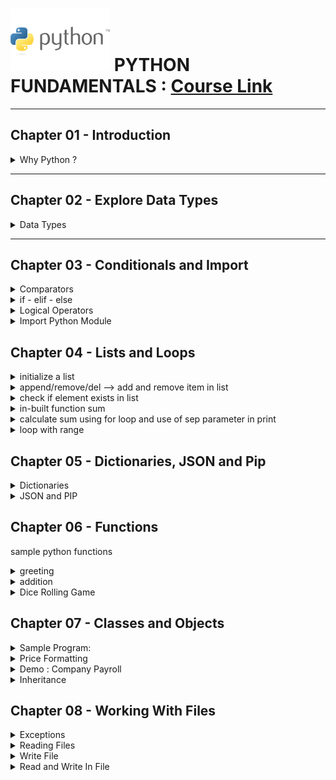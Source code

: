 # ![python fundamentals](./Python-logo.jpg "python logo") PYTHON FUNDAMENTALS : [Course Link](https://app.pluralsight.com/ilx/video-courses/clips/9be6a792-b1cb-4fe6-990f-9b746e31f9e6 "Python Pluralsight Course")

---
 ## Chapter 01 - Introduction   
 
  <details>
    <summary>Why Python ?</summary>
      <p>  
        1. **Versatile** programming language.It can be used in :   
          - Data Science
          - Machine Learning
          - Web Development

        2. Strong Community   
          There is a package for everything

        3. Easy to Learn   
          - easy to read
          - concise
          - interpreted language

      </p>
  </details>

---
 ## Chapter 02 - Explore Data Types   
 
 <details>
  <summary>Data Types </summary>
  
  <p>
   Primitive data type - int, float, string, boolean   
   
Python assumes the type of variables based on data types   

```python
amount=10
```
>Python infers that amount is an **int** since its a whole number

---

```python
amount=10.5
```
>Python infers that amount is an **float** since its a decimal number


## writing python programs

```python
tax=0.06
total= amount + amount*tax
print(total) # 10.6

amount=100
total= amount + amount*tax
print(total)  # 106.0
```

### Data Type conversion function   

convert a float to an int
>amount= int(10.6) # 10

convert int to a float   
>amount=float(10) # 10.0

concatenate string

```python
hello="hello"
name="sarah"
greeting= hello + name
print(greeting) # hellosarah
```

### python input function   

```python
my_name= input("what is your name \n")
print("input name is " + my_name) # input name is swat sinha
```


See below codes to understadnd type conversion:   
<details>
  <summary>Decade Calculator</summary>
  <p>
Take input from user and calculate how many decades old 
    
```python
age= input("how old are you \n")
decades= age/10  
```

>TypeError: unsupported operand type(s) for /: 'str' and 'int'


```python
age= int (input("how old are you \n")) # type 34
decades= age/10  
print("you are " + str(decades) + " decades old.") 
# output - you are 3.4 decades old.
```

>But we we want output like "3 decades and 4 years old" then we need quotient and remainder values

```python
user_age= int (input("how old are you \n")) # type 34
user_decades= user_age // 10
user_years=   user_age % 10
print("you are " + str(user_decades) + " decades and " + str(user_years) + " years old") 
# output - you are 3 decades and 4 years old
```

  </p>
</details>

  </p>
 </details>

---
 ## Chapter 03 - Conditionals and Import   
 
<details>
  <summary>Comparators</summary>
  <p>
   
   1. equal to   
      >print(temp == 95)  # True/False based on temp value   

  2. less than   
  >print(temp < 95)  # True/False based on temp value   

  3. less than equal to   
  >print(temp <= 95)  # True/False based on temp value   

4. greater than   
   >print(temp > 95)  # True/False based on temp value  

5. greater than equal to   
   >print(temp >= 95)  # True/False based on temp value   

6. not equal to   
   >print(temp != 95)  # True/False based on temp value   

  </p>
</details>

<details>
  <summary>if - elif - else</summary>
 
  <p>
   
   ```python
# if - elif - else

temperature=55
if temperature > 80 :
    print("Its too hot")
    print("Stay Inside")
elif temperature <60:
    print("Its too cold")
    print("Stay Inside")
else :
    print("Enjoy the outdoors")
# Output below: 
#Its too cold
#Stay Inside

```

  </p>
</details>


<details>
  <summary>Logical Operators</summary>
  <p>
   
   1. and   
   2. or   
   3. not   

   
   'and' , 'or' ->  combine multiple comparisons   
   'not' -> negate a comparison   

   ```python

# combile 'if' with 'or'    
temperature=85    
if temperature > 80 or temperature < 60:
    print("Stay Inside")
else :
    print("Enjoy the outdoors")
# Output : Stay Inside


# combine 'if' with 'and'    
temperature=75  
forcaset='pleasant'

if temperature < 80 and forcaset != 'rainy':
    print("Go Outside")
else :
    print("Stay Inside")
# Output : Go Outside

# not if
forcaset='rainy'
if not forcaset == 'rainy':
    print("Go Outside Inside")
else :
    print("Stay Inside")
# Output: Stay Inside

# not boolean
raining=True
if not raining:
    print("Go Outside")
else:
    print("Stay Inside")
# Output: Stay Inside

```
   
  </p>
  </details>

<details>
  <summary>Import Python Module</summary>
  <p>
   When we install python in computer we get :   

   - python interpreter: python's built-in functionality   

   - python standard library: we need something extra e.g math,datetime,random then we can import from this Python Standard Library   
  
   [Python Standard Library Link](https://docs.python.org/3/library/index.html "Python Standard Linrary")   


   ```python
import random

guess = int(input("Guess the dice roll : \n "))
print('user answered : ' + str(guess))

roll= random.randint(1,6) # function will return a random number between 1 and 6
print("the computer rolled a " + str(roll))

if guess== roll:
    print("Correct: you won !!!")
else:
    print("Wrong guess ... ")

```
  </p>
</details>

 ## Chapter 04 - Lists and Loops   
<details>
  <summary>initialize a list  </summary>
  <p>
    
 ```python
## LIST

# initialize list
acronyms=[]
print(acronyms) # []

acronyms=['LOL', 'IDK', 'SMH']
print( acronyms) # ['LOL', 'IDK', 'SMH']
```

  </p>
</details>

<details>
  <summary>append/remove/del --> add and remove item in list </summary>
  <p>
   
```python
acronyms.append('TBH') 
acronyms.append('BFN') 
print( acronyms) # ['LOL', 'IDK', 'SMH', 'TBH', 'BFN']

# remove ->  remove element by value
acronyms.remove("TBH")
print( acronyms) # ['LOL', 'IDK', 'SMH', 'BFN']

# del ->  remove element by index
del acronyms[2]
print( acronyms) # ['LOL', 'IDK', 'BFN']

# Error Cases
'''
acronyms.remove("ABC") # ValueError: list.remove(x): x not in list
del acronyms[3] # IndexError: list assignment index out of range
'''
```
  </p>
</details>

 <details>
  <summary> check if element exists in list</summary>
  <p>
   
   ```python
if 1 in [1,2,3,4,5]:
    print("true")
    
word= "TBH"
if word in acronyms:
    print(word + " is in the list")
else:
    print(word + " is not in the list")
   ```
  </p>
 </details>


 <details>
  <summary> in-built function sum </summary>
  <p>
   
 ```python
myexpenses = [1,2,3,4,5]
total= sum(myexpenses)
print("total expense is : " , total) # total expense is :  15
```

</p>
</details>


 <details>
  <summary> calculate sum using for loop and use of sep parameter in print </summary>
  <p>

```python

expenses= [10.50, 8, 5, 15, 20, 5, 3]
sum=0 # note: as a practice - we should npt keep variable name as some prefedined keyword
for x in expenses:
    sum= sum + x

print("you spent $" , sum)   # you spent $ 66.5 -> space after $ is added by default 

# sep parameter in print
print("you spent $" , sum, sep='') # you spent $66.5
print("you spent $" , sum, sep='---') # you spent $---66.5
```

</p>
</details>


 <details>
  <summary> loop with range </summary>
  <p>
   syntax for range is below   
   
   ```python

# range(num)  -> means 0 to num   
# range(7) means -> 0 to 6 : 0,1,2,3,4,5,6      

# range(start, stop, step)   
# range(0,7,1) --> 0,1,2,3,4,5,6   

# range(2,14,2) --> 2,4,6,8,10,12   
  

for i in range(2,14,2):
    print(i)

  ```
  
  we will now use range with for loop:
   
```python
total=0
expenses=[]

num_expenses = int(input("Enter number of expenses : "))
for i in range(num_expenses):
    expenses.append(float(input("Enter an expense :  \n")))

total= sum(expenses)
print("You spent $", total, sep='')
```

<details>
  <summary> Demo: Loan Calculator</summary>
  <p> 

```python
# get details of loan

money_owed= float(input("how much money do you owe in dollars ? \n")) # $50,000

apr= float(input("what is annual roi ? \n")) # 3%

payment= float(input("how much you will pay off each month in dollars ? \n")) # $1000

months= int(input("how many months do you want to see the results for ? \n")) # 54

monthly_rate= apr/100/12

for i in range(months):
    # calculate interest to pay
    interest_paid = money_owed * monthly_rate

    # add in interest
    money_owed= money_owed + interest_paid
    
    if(money_owed - payment <= 0):
        print("last payment is ", money_owed)
        print("you paid off the loan in ", i+1 , " months ")
        break
    
    # make payment
    money_owed= money_owed - payment

    print("Paid : ", payment, "of which ", interest_paid, " was the interest", end=' ')
    print("Now I owe ", money_owed)
```
</p>
</details>

</p>
</details>


 ## Chapter 05 - Dictionaries, JSON and Pip   

 <details>
    <summary> Dictionaries  </summary>
    <p>
     
   <details>
    <summary> Need for Dictionary </summary>
    <p>
    lets say we want to store a list of acronyms and their translations.   
    We can use 2 lists as below :   
  
   ```python
       acronyms=['LOL', 'IDK' , 'TBH']
       translations=['laugh out loud', 'i dont know', 'to be honest']
   ```

But the problem here is if we add to one list then we need to add to other.      
Similarly, if we remove an item from one list we need to remove from other list as well.   


To solve this we can use ***Dictionary***   

A Dictionary maps key to value. Here the acronym can be key and translation can be value.   
To look up a value in dictionary we need to send key(instead of index)   


```python

acronyms= { 'LOL': 'laugh out loud', 'IDK': "i don't know", 'TBH': 'to be honest'}
print(acronyms['LOL']) # laugh out loud

```

## Dictionary like list can hold anything   

```python

menu= {'Soup' : 5, 'Salad': 6} # valid
print("menu is : " , menu)

my_dict= {10: 'hello', 2: 6.5} # valid
print("my_dict is : " , my_dict)

randon_dict= {10: 'hello', 'name': 6.5, 4.2: 'got it'} # valid
print("randon_dict is : " , randon_dict) # {10: 'hello', 'name': 6.5, 4.2: 'got it'}
print(randon_dict[10]) # hello
print(randon_dict['name']) # 6.5
print(randon_dict[4.2]) # got it
```

  </p>
</details>
    
 
 <details>
        <summary> CRUD in Dictionary </summary>
        <p>
         #### Create Dictionary   
   
We can initialize an empty dictionary and then add key/value to it   

```python

acronyms={}
acronyms['LOL'] = 'laugh out loud'
acronyms['IDK'] = "i don't know"
acronyms['TBH'] = 'to be honest'
print(acronyms) # acronyms  {'LOL': 'laugh out loud', 'IDK': "i don't know", 'TBH': 'to be honest'}
```

#### Updating value in Dictionary

```python
acronyms={}
acronyms['LOL'] = 'laugh out loud'
acronyms['IDK'] = "i don't know"
acronyms['TBH'] = 'to be honest'

print(acronyms['TBH'])  # to be honest

acronyms['TBH']= 'honestly'
print(acronyms['TBH']) # honestly
```



#### delete value in Dictionary   

To delete a value - use del with key   
 
```python
acronyms={}
acronyms['LOL'] = 'laugh out loud'
acronyms['IDK'] = "i don't know"
acronyms['TBH'] = 'to be honest'
print("acronyms : ", acronyms)
del acronyms['IDK']
print("acronyms : ", acronyms)
```

if we use del for a key not present   

```python
# del acronyms['ABC'] # KeyError
```

To avoid this we should use get   

```python
acronyms= { 'LOL': 'laugh out loud', 'IDK': "i don't know", 'TBH': 'to be honest'}
definition= acronyms.get('ABC')
print(definition) # if key is not there it will return None type (None - absence of a value)

if definition:
    del acronyms['ABC'] 
else:
    print("key does not exist")
```

 </p>
 </details>



Below is sample code using dictionary for movie schedule   

<details>
  <summary> Movie Schedule </summary>
  <p> 

```python

current_movies= {
    'The Grinch': '11:00 AM',
    'Rudolph': '1:00 PM',
    'Frosty the Snowman': '3:00 PM',
    'Christmas Vacation': '5:00 PM'
}

print("We are showing the following movies: ")
for key in current_movies:
    print(key)

movie= input("what movie would you like the show time for?  \n ")
showtime= current_movies.get(movie)

if showtime == None:
    print("Requested movie is not playing")
else:
    print(movie, " is playing at : ", showtime) 
```
</p>
</details>

<details>
  <summary> Combining Lists and Dictionaries </summary>
  
 <p> 
 We saw how to use Dictionaries, lets see more complex situations where we need to combine lists with dictionaries   
 
Lets say we have three different menu lists- breakfast, lunch and dinner   
```python

breakfast=["corn flakes", "idly" , "noodles"]   
lunch= ["rice meal", "roti meal", "dosa"]   
dinner= ["curd rice", "oats" , "milk"]

# now to combime these into one list we can use :

menus= [
       ["corn flakes", "idly" , "noodles"],
       ["rice meal", "roti meal", "fruits"], 
       ["curd rice", "oats" , "milk"]]
       
print("Breakfast Menu \t ", menus[0]) # ['corn flakes', 'idly', 'noodles']
print("Lunch Menu \t ", menus[1]) # ['rice meal', 'roti meal', 'fruits']
print("Dinner Menu \t ", menus[2]) # ['curd rice', 'oats', 'milk']

# To get individual item from inner list
print("Breakfast Menu second item \t ", menus[0][1]) # idly

```
Instead of using list of lists as above, we canm also use dictionary   

```python
menus =  {
          'breakfast' : ["corn flakes", "idly" , "noodles"],
          'lunch': ["rice meal", "roti meal", "fruits"], 
          'dinner' : ["curd rice", "oats" , "milk"]
         };
print("Breakfast Menu \t ", menus['breakfast']) # ['corn flakes', 'idly', 'noodles']
print("Lunch Menu \t ", menus['lunch']) # ['rice meal', 'roti meal', 'fruits']
print("Dinner Menu \t ", menus['dinner']) # ['curd rice', 'oats', 'milk']
```

the above code works well but what if we have many more menus- we may need to type each key then   
lets try using for loop instead   
Note: By default for loop in dictionary returns key which won'y help us as we want values   
so we will use items method

```python
menus =  {
          'breakfast' : ["corn flakes", "idly" , "noodles"],
          'lunch': ["rice meal", "roti meal", "fruits"], 
          'dinner' : ["curd rice", "oats" , "milk"]
         };

for menuName,menuValue in menus.items():
    print (menuName , ':' ,  menuValue)

```

We can also use dictionary to represent object   

```python
person= {
    'name': 'Sarah Smith',
    'city': 'Orlando',
    'age': 100
}
print(person.get('name') , "is " , person.get('age') , "years old ") # Sarah Smith is  100 years old 
```


<details>
  <summary> Print all emails </summary>
  
 <p> 
  
```python
contacts= {
    'number': 4,
    'students': [
        {'name': 'Sarah Holderness', 'email': "sarah@example.com" },
        {'name': 'Harry Potter ', 'email': "harry@example.com" },
        {'name': 'Ron Weasley', 'email': "ron@example.com" }
    ]
}

print("Student Emails \n")
for student in contacts['students']:
    print(student['email'])
```
 
 </p>
 </details>

 </p>
</details>


</p>
</details>

 <details>
  <summary> JSON and PIP </summary>
  <p> 

we will now see requesting data from internet using **request** package and we will see how to install this package using **pip**   

## HTTP request in python   
The ***request*** library let us do HTTP request   

***pip*** - used to install any package from python package index   

### to check if pip is installed 
> pip3 --version

### install the required package by 
> pip3 install requests   


We will make request to api - **http://api.open-notify.org/astros.json**   
It would return json response in format:   

```javascript
{
  "message": "success",
  "number": NUMBER_OF_PEOPLE_IN_SPACE,
  "people": [
    {"name": NAME, "craft": SPACECRAFT_NAME},
    ...
  ]
}
```

We will now write code in python for ***people currently in space***   

```python
import requests

response= requests.get('http://api.open-notify.org/astros.json')
json= response.json()


print("The people currently in space are: \n")

for person in json['people']:
    print(person['name'])

```

<details>
 <summary>Creating Python Virtual Environment</summary>
 <p>
  The command we gave earlier:   
  
  > pip3 install requests

installed requests package globally   
But in case one project need version A and other project version B then it will cause problem.   
For this we need ***Python Virtual Environment***   

Details: https://docs.python.org/3/library/venv.html   

Lets create it   

1. uninstall existing requests package(so that we can show request package in new virtual environment)      
> pip3 uninstall requests   

2. create virtual environment with name say ***venv***
> python3 -m venv venv   

this will create directory venv   
and inside this venv there would be bin folder ***activate*** script and version of ***python*** and ***pip***   

<img width="1119" alt="image" src="https://github.com/user-attachments/assets/da69f6c9-19d4-40b6-9113-b887b1e9e58a" />




4. To use package inside this virtual environment(venv), we need to activate it   
source dir_name/bin/activate

> source venv/bin/activate   

Once activated we can see the name in parenthesis (highlighted in red below) which indicated its activated      
<img width="1119" alt="image" src="https://github.com/user-attachments/assets/c7e394dd-d603-4642-b0d4-13fc34246931" />

5. now if we give command to install ***requests*** it will install locally inside the virtual environment   

> pip3 install requests

6. Now to use it VS code does know to run python with our new virtual environment.   
It do prompt us to select the venv when we create it but in case it does not prompt we can select manually by   

View --> Command Palette --> type ***search interpreter*** --> scroll and select python version and venv (see below)
<img width="1064" alt="image" src="https://github.com/user-attachments/assets/36eb86b5-ad43-4b62-902d-cd52c1fd034f" />

now if we open the file and run play button it will execute the program and show output in terminal
 
7. To deactivate virtual environment we just need to type   

> deactivate

<details>
 <summary>Weather API using key</summary>
 <p>
  We will use weather api
go to https://www.weatherapi.com/  -> click on pricing   -> free   --> signup --> verify email --> login   
we will be able to see API key -> copy and save it (1385a520dfdb4dfeb0f192814250203)   

now go to home page(click on home icon) -> then go to API Explorer
https://www.weatherapi.com/api-explorer.aspx   
and paste key
<img width="1515" alt="image" src="https://github.com/user-attachments/assets/17e1e7db-13f8-4762-bc23-44e4dad171a4" />

If we now click on show response, it will create utl to be used in code   
and also complete data in response   
<img width="666" alt="image" src="https://github.com/user-attachments/assets/703a4cc6-1538-4c55-8462-6e9a3402e67b" />

We will write code to use url highlighted above and also extract highligted data from the complete response   

```python

import requests

city= "London"
url = "http://api.weatherapi.com/v1/current.json?key=1385a520dfdb4dfeb0f192814250203&q=" + city + "&aqi=no"
response= requests.get(url)
weather_json= response.json()

'''the below line is also working 
print(weather_json['current']['temp_f']) # working
'''

temp = weather_json.get('current').get('temp_f')
print(temp) # 39.4

description = weather_json.get('current').get('condition').get('text')
print(description) # clear

print("Today's weather in " + city + " is " + description + " and temperature is " + str(temp) + " degrees ")

```


 </p>
</details>

 </p>
</details>

   
</p>

</details>


 ## Chapter 06 - Functions   

 sample python functions

  <details>
  <summary>greeting</summary>
  <p>

```python
def greeting(name):
    print("Hello " + name)

input_name= input("Enter your name \n")
greeting(input_name)
```

***Local scope*** : variable created inside a function and can only be used inside that function. Here name is location variable inside function greeting   

  </p>
  </details>





 <details>
  <summary>addition</summary>
  <p>
   
   ```python
   def addition(a,b):
    return a + b

num1= float(input("Enter your first number \n"))
num2= float(input("Enter your second number \n"))
result= addition(num1, num2)
print("result of addition is : ", result)

```



***Note***: We can use function to organize code as well . 
So the other way to write code for above function is :   


```python

def addition(a,b):
    return a+b

def main():
    num1= float(input("Enter your first number \n"))
    num2= float(input("Enter your second number \n"))
    result= addition(num1 , num2)
    print("result of addition is : ", result)
    
main()

```
</p>
</details>

 
 <details>
  <summary>Dice Rolling Game</summary>
  <p>
   
   Basic dice game where two users will roll a pair of dice to see who wins   

  ```python

import random

def roll_dice():
    dice_total= random.randint(1,6) + random.randint(1,6)
    return dice_total

def main():
    player1= input("Enter Player 1 name \n")
    player2= input("Enter Player 2 name \n")
    roll1= roll_dice()
    roll2= roll_dice()
    print(player1 , "rolled : ", roll1)
    print(player2 , "rolled : ", roll2)
    
    if(roll1 > roll2):
        print(player1 , "wins")
    elif(roll2 > roll1):
        print(player2 , "wins")
    else:
        print("its a tie")

main()

  ```
  </p>
 </details>

  ## Chapter 07 - Classes and Objects   
  
<details>
  <summary>Sample Program: </summary>
 
```python

class Robot_Dog:
    def __init__(self, name, breed):
        self.name= name
        self.breed= breed
        
    def bark(self):
        print("Woof Woof !!!")

# Main Program
my_dog= Robot_Dog('Spot', 'Chihuaha')
print(my_dog.name)
print(my_dog.breed)
my_dog.bark() 


'''
Output is:
Spot
Chihuaha
Woof Woof !!!
'''
```

</details>


<details>
 <summary>Price Formatting</summary>   

 This price formatting will be useful in below Company Payroll demo   

 
 ```python
print('hello','world') # hello world
print('hello', 'world', sep='') # helloworld
print('----------------')

salary= 50000
paycheck= salary/52
print('paycheck ', paycheck) # paycheck  961.5384615384615

# rounding `n` to 2 decimal places
paycheckRoundOff = round(paycheck, 2) 

print('paycheckRoundOff : ', paycheckRoundOff)  # paycheckRoundOff:  961.54
print('paycheckRoundOff with dollar : $',paycheckRoundOff)  # paycheckRoundOff with dollar :$ 961.54 (note: there is space after dollar)
print('paycheck with dollar formatted: ', '$',paycheckRoundOff, sep='') # paycheck with dollar formatted:$961.54


print('----------------')

print('Alternative method is below : ')
formatted_price = f"${paycheckRoundOff:.2f}"
print('formatted_price :' , formatted_price)

print(f'Pay Check:  ${paycheck:,.2f}')
 ```

</details>



<details>
 <summary>Demo : Company Payroll </summary>

employee.py   
```python

class Employee:
    def __init__(self, fname, lname, salary):
        self.fname= fname
        self.lname= lname
        self.salary= salary
    
    def calculate_paycheck(self):
        return self.salary/52
```

company.py   


```python
from employee import Employee

class Company:
    def __init__(self):
        self.employees=[]
    
    def add_employee(self, new_employee):
        self.employees.append(new_employee)
    
    def display_employees(self):
        print('Current Employees are: ')
        for i in self.employees:
            print(i.fname, i.lname)
        print('----------------')
    
    def pay_employees(self):
        print('Paying Employees : ')
        for i in self.employees:
            print('Paycheck for : ', i.fname , i.lname)
            print(f'Amount:  ${i.calculate_paycheck():,.2f}')
            print('---------------------')
            
        
        

def main():
    my_company= Company()
    employee1= Employee('Sarah', 'Hess', 50000)
    my_company.add_employee(employee1)
    employee2= Employee('Lee', 'Smith', 25000)
    my_company.add_employee(employee2)
    employee3= Employee('Bob', 'Brown', 60000)
    my_company.add_employee(employee3)
    
    # print(my_company.employees)
    '''
    Output: [<employee.Employee object at 0x100acea50>, <employee.Employee object at 0x100c10a50>, <employee.Employee object at 0x100c10b90>]
    '''
    
    my_company.display_employees()
    
    my_company.pay_employees()
    
    

main()



```
Outout is below:   
 
<img width="282" alt="image" src="https://github.com/user-attachments/assets/0d8623a2-4d85-4049-81be-67fde238c2cd" />


</details>

<details>
 <summary>Inheritance</summary>
 <p>
  Relationships in Object Oriented Programming   

1.  has a relationship:   
  - A company has employees   
  - A robot has a battery   

2. is a relationship:   
  - A robot dog is a robot
  - A robot cats is a robot   

Note: is-a-relationship is also called **inheritance**   

<details>
 <summary>Inheritance Demo</summary>
 <p>
  
```python
class Robot:
    def __init__(self, name):
        self.name= name
        self.position=[0,0]
        print("My name is : ", self.name)
    
    def walk(self,x):
        self.position[0]=self.position[0] + x
        print("New position: ", self.position)
    
    def eat(self):
        print("I am hungry !!")
        
class Robot_Dog(Robot):  # inheriting parent class
    def make_noise(self):
        print("Woof Woof !!!")
    
    def eat(self):    # Method Overiding
        super().eat() # calling parent class eat() method
        print("I like Bacon!!!")
        
my_robot_dog= Robot_Dog('Bud') 
my_robot_dog.walk(20)
my_robot_dog.make_noise() 
my_robot_dog.eat()

```
   

Output:   

<img width="568" alt="image" src="https://github.com/user-attachments/assets/95e5f585-5352-4d82-beca-d61d8326c11e" />   


 </p>
</details>

Benefits of Inheritance:   
1. lets us model real world relationships   
2. let is reuse code   

<details>
 <summary>Company Payroll With Inheritance</summary>
 <p>
 Now we are going to use inheritance to add different types of Employee class   

Unlike in Company Payroll demo above, the company not only has employees that earn a salary but also hourly and commission employee   
   
So lets create a general Employee class for below three three types of employee to inherit from   
   
1. SalariedEmployee   
2. HourlyEmployee   
3. CommissionEmployee   

***employee.py***   

```python
class Employee:
    def __init__(self, fname, lname):
        self.fname= fname
        self.lname= lname
 
    


class SalariedEmployee(Employee):
    def __init__(self,fname, lname, salary):
        super().__init__(fname, lname)
        self.salary= salary
    
    def calculate_paycheck(self):
        return self.salary/52

class HourlyEmployee(Employee):
    def __init__(self,fname, lname, weekly_hours, hourly_rate):
        super().__init__(fname, lname)
        self.weekly_hours= weekly_hours
        self.hourly_rate= hourly_rate
    
    def calculate_paycheck(self):
        return self.weekly_hours * self.hourly_rate

class CommissionEmployee(SalariedEmployee):
    def __init__(self, fname, lname, salary, sales_num, com_rate):
        super().__init__(fname, lname, salary)
        self.sales_num = sales_num
        self.com_rate = com_rate
    
    def calculate_paycheck(self):
        regular_salary= super().calculate_paycheck()
        total_commission= self.sales_num * self.com_rate
        return regular_salary + total_commission

```

***company.py***      

```python
from employee import SalariedEmployee, HourlyEmployee, CommissionEmployee

class Company:
    def __init__(self):
        self.employees=[]
    
    def add_employee(self, new_employee):
        self.employees.append(new_employee)
    
    def display_employees(self):
        print('Current Employees are: ')
        for i in self.employees:
            print(i.fname, i.lname)
        print('----------------')

    def pay_employees(self):
        print('Paying Employees : ')
        for i in self.employees:
            print('Paycheck for : ', i.fname , i.lname)
            print(f'Amount:  ${i.calculate_paycheck():,.2f}')
            print('---------------------')
            
  
def main():
    my_company= Company()
    employee1= SalariedEmployee('Sarah', 'Hess', 50000)
    my_company.add_employee(employee1)
    
    employee2= HourlyEmployee('Lee', 'Smith', 25, 50)
    my_company.add_employee(employee2)
    
    employee3= CommissionEmployee('Bob', 'Brown', 30000, 5, 200)
    my_company.add_employee(employee3)
    
    my_company.display_employees()
    my_company.pay_employees()
    

main()


```
  
Outout is below:   

<img width="502" alt="image" src="https://github.com/user-attachments/assets/55a3fbde-6896-4631-add0-c4c2da89a6c4" />


 </p>
</details>


 </p>
</details>


## Chapter 08 - Working With Files   
  

<details>
  <summary>Exceptions </summary>
  <p>
 
**Without Exception**   

```python
acronyms= {
    'LOL' : 'laugh out loud',
    'IDK': "I dont't know",
    'TBH': "To Be Honest"
    }
acronym = 'TBH'

definition = acronyms[acronym]
print('Definition of ', acronym , ' is ' , definition)
print('The program keeps going on ...') 
```
Output:   

![image](https://github.com/user-attachments/assets/b80ef799-b4bb-407b-b25f-7843e76a2995)



**With Exception**

```python
acronyms= {
    'LOL' : 'laugh out loud',
    'IDK': "I dont't know",
    'TBH': "To Be Honest"
    }
acronym = 'BTW'

definition = acronyms[acronym]
print('Definition of ', acronym , ' is ' , definition)
print('The program keeps going on ...') 
```

Output:   
![image](https://github.com/user-attachments/assets/f48cd619-4d24-4f1c-8362-185f98591968)



To Handle this we use try/except   
 <img width="599" alt="image" src="https://github.com/user-attachments/assets/b78b7817-5e99-4c02-ab5d-1cfeb7773c10" />

```python
acronyms= {
    'LOL' : 'laugh out loud',
    'IDK': "I dont't know",
    'TBH': "To Be Honest"
    }
acronym = 'BTW'

try:
    definition = acronyms[acronym]
    print('Definition of ', acronyms , ' is ' , definition)
except:
    print('The acronym ', acronym, 'does not exist')

print('The program keeps going on ...')
```

Output:   
![image](https://github.com/user-attachments/assets/fa15d819-826a-45ff-ae5a-a5314e8c812e)

**finally** - to execute code after try/except block.
The code in *finally* block will execute whether there is error or not  

<details>
 <summary>raising exception</summary>
 As a python developer we can raise/throw an exception if a certain condition occurs   
e.g: In the above example where BTW does not exist we decided to raise KeyError exception   

<details>
 <summary>raise pre-defined exception</summary>

 ```python
 def remainder_division(a,b):
    if b == 0:
        raise ZeroDivisionError
    
    result= a//b
    remainder= a%b
    print(a, "/" , b , "is ", result, " and remainder is : ", remainder)
    
# Main Program
remainder_division(10,0)
 ```
Output:   
![image](https://github.com/user-attachments/assets/04c31c5a-ab7f-4e58-b7c0-99c298d9d868)

</details>

<details>
 <summary>raise custom exception</summary>
 
 ```python
 
 def remainder_division(a,b):
    if b == 0:
        raise Exception("Divisor cannot be zero")
    
    result= a//b
    remainder= a%b
    print(a, "/" , b , "is ", result, " and remainder is : ", remainder)
    
# Main Program
remainder_division(10,0)
 ```
Output:   
![image](https://github.com/user-attachments/assets/8559b7b4-334a-4773-9185-2138b08dc726)

</details>
</details>



 </p>
</details>



  <details>
  <summary>Reading Files </summary>
    <p>   

  **Task** :  Finding acronym in a text file   
 
1. Ask user what acronym they are looking for   
2. Open the file   
3. Loop and read each line of file   
4. Check if current acronym matches with what the user is looking for   
5. print the definition

Lets say we have file acronyms.txt
```javascript
'LOL' - 'laugh out loud',
'IDK' -  "I dont't know",
'TBH' -  "To Be Honest"
```

**Ways to read a file**

   <details>
    <summary>read method</summary>
    <p>
*read* method returns the whole file as a string by default or it will return the specificed number of bytes   

     
   ```python
    
    file=open('acronyms.txt')
    try:
     # file operations
     result= file.read()
     print(result)
    finally: 
     file.close()
   ```
   

   Output:   
![image](https://github.com/user-attachments/assets/85533195-6286-4a04-8d56-0a44810f69b6)

 </p>
   </details>

<details>
    <summary>readline method</summary>
 <p>
  *readline* method returns the next line of the file as a string

  ```python
file=open('acronyms.txt')
try:
    # file operations
    result= file.readline()
    print(result)
finally: 
    file.close()
```
Output:   
![image](https://github.com/user-attachments/assets/63628eda-2145-4f47-80ec-7608e0e1f029)

 </p>
</details>


<details>
    <summary>readlines method</summary>
    <p>
    *readlines* returns the list of strings of all of the lines in the file
     
   ```python
     file=open('acronyms.txt')
     try:
      # file operations
      result= file.readlines()
      print(result)
    finally: 
      file.close()
   ```

    Output:    
![image](https://github.com/user-attachments/assets/f03c7c19-51f1-4b82-950a-23c83cee8476)

Since it returns a list ee can loop over and print each line   

```python
file=open('acronyms.txt')
try:
    # file operations
    result= file.readlines()
    # print(result)
    for line in result:
        print(line)
    
finally: 
    file.close()
```
Output:   
![image](https://github.com/user-attachments/assets/41053aa5-454f-44b8-b4cf-6ad5f11aa10d)

This type of loop for reading file is used so often hence there is shortcut 
```python
file=open('acronyms.txt')
try:
    # file operations
    #result= file.readlines()
    for line in file:
        print(line)
    
finally: 
    file.close()
```
Output:   
![image](https://github.com/user-attachments/assets/7b2a5c77-9df1-43cc-b640-abfe4ecd19dd)
   </p>
</details>

<details>
 <summary>find acronym in file</summary>
 <p>
  
  ```python
  look_up= input("what acronym would you like to look up \n")
found= False

with open('acronyms.txt') as file:
    for line in file:
        if look_up in line:
            print(line)
            fount=True
            break

if not found:
    print('acronym doesnot exist in file')
 ```
Output:   

![image](https://github.com/user-attachments/assets/bff1665f-f425-4ac4-b7f2-57881805af58)

 </p>
</details>

 </p>
</details>

<details>
  <summary>Write File </summary>
Say we have file acronyms.txt with below contents:   
 
```javascript
 BY - Bye World
GA - Good Afternoon
 ```
 
 <p>
  1. Ask user what acronym they want to add   
  2. ask user for the definition   
  3. open the file   
  4. write new acronym and its definition to the file   

```python
acronym= input("what acronym do you want to add ? \n")
definition= input("what acronym do you want to add for above acronym \n") 

# with open('acronyms.txt', 'w') as file:
'''
w is for write mode but it deletes all previous content and then writes freshly
to apend new text at end we will use append - 'a' as below : 
'''
with open('acronyms.txt', 'a') as file:
    file.write(acronym + ' - ' + definition + '\n')
```
Output:   
![image](https://github.com/user-attachments/assets/8d3cf964-31cb-4feb-a4d8-e36e63d128a9)

Now acronyms.txt is changed to :   
```javascript
BY - Bye World
GA - Good Afternoon
GN - good night
```
 </p>
**Note**: With write or append mode if file does not exist it will create new file with it
However with read mode if file does not exist it will throw error

</details>

<details>
  <summary>Read and Write In File </summary>
  <p>

 ```python
def find_acronym():
    look_up= input("what acronym would you like to look up \n")
    found= False
    try:
        with open('acronyms.txt') as file:
            for line in file:
                if look_up in line:
                    print(line)
                    found=True
                    break
    except FileNotFoundError as e:
        print('File not found')
        return
        

    if not found:
        print('acronym doesnot exist in file')

def add_acronym():
    acronym= input("what acronym do you want to add ? \n")
    definition= input("what definition do you want to add for above acronym \n") 

    with open('acronyms.txt', 'a') as file:
        file.write(acronym + ' - ' + definition + '\n')

def main():
    choice= input("Do you want to find(F) or add(A) an acronym? \n")
    if choice == 'F':
        find_acronym()
    elif choice == 'A':
        add_acronym()

main()   
 ```
   
  </p>
<details>

</details>




<details>
  <summary>File Manipulation </summary>
 <p>
  
 </p>
</details>
 













    



